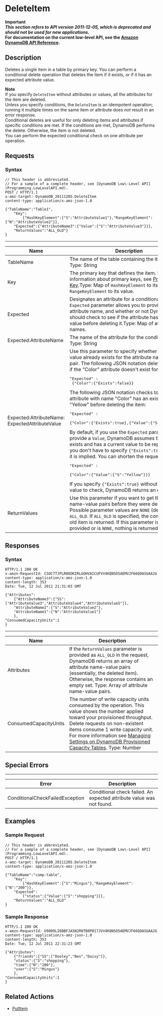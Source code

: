 # DeleteItem<a name="API_DeleteItem_v20111205"></a>

**Important**  
***This section refers to API version 2011\-12\-05, which is deprecated and should not be used for new applications\.***  
 **For documentation on the current low\-level API, see the [Amazon DynamoDB API Reference](https://docs.aws.amazon.com/amazondynamodb/latest/APIReference/)\.**

## Description<a name="API_DeleteItem_Description"></a>

Deletes a single item in a table by primary key\. You can perform a conditional delete operation that deletes the item if it exists, or if it has an expected attribute value\.

**Note**  
If you specify `DeleteItem` without attributes or values, all the attributes for the item are deleted\.   
Unless you specify conditions, the `DeleteItem` is an idempotent operation; running it multiple times on the same item or attribute does *not* result in an error response\.  
Conditional deletes are useful for only deleting items and attributes if specific conditions are met\. If the conditions are met, DynamoDB performs the delete\. Otherwise, the item is not deleted\.   
You can perform the expected conditional check on one attribute per operation\.

## Requests<a name="API_DeleteItem_RequestParameters"></a>

### Syntax<a name="API_DeleteItem_RequestParameters.syntax"></a>

```
// This header is abbreviated. 
// For a sample of a complete header, see [DynamoDB Low\-Level API](Programming.LowLevelAPI.md).
POST / HTTP/1.1 
x-amz-target: DynamoDB_20111205.DeleteItem 
content-type: application/x-amz-json-1.0 

{"TableName":"Table1",
    "Key":
        {"HashKeyElement":{"S":"AttributeValue1"},"RangeKeyElement":{"N":"AttributeValue2"}},
    "Expected":{"AttributeName3":{"Value":{"S":"AttributeValue3"}}},
    "ReturnValues":"ALL_OLD"}
}
```


****  

|  Name  |  Description  |  Required | 
| --- | --- | --- | 
|  TableName  |  The name of the table containing the item to delete\. Type: String  |  Yes  | 
|  Key  | The primary key that defines the item\. For more information about primary keys, see [Primary Key](HowItWorks.CoreComponents.md#HowItWorks.CoreComponents.PrimaryKey)\.Type: Map of `HashKeyElement` to its value and `RangeKeyElement` to its value\. | Yes | 
| Expected  | Designates an attribute for a conditional delete\. The `Expected` parameter allows you to provide an attribute name, and whether or not DynamoDB should check to see if the attribute has a particular value before deleting it\.Type: Map of attribute names\. | No | 
| Expected:AttributeName  | The name of the attribute for the conditional put\. Type: String | No | 
| Expected:AttributeName: ExpectedAttributeValue | Use this parameter to specify whether or not a value already exists for the attribute name\-value pair\. The following JSON notation deletes the item if the "Color" attribute doesn't exist for that item:<pre>"Expected" :<br />	{"Color":{"Exists":false}}</pre>The following JSON notation checks to see if the attribute with name "Color" has an existing value of "Yellow" before deleting the item: <pre>"Expected" : <br />	{"Color":{"Exists":true},{"Value":{"S":"Yellow"}}}</pre>By default, if you use the `Expected` parameter and provide a `Value`, DynamoDB assumes the attribute exists and has a current value to be replaced\. So you don't have to specify `{"Exists":true}`, because it is implied\. You can shorten the request to:<pre>"Expected" : <br />	{"Color":{"Value":{"S":"Yellow"}}}</pre> If you specify `{"Exists":true}` without an attribute value to check, DynamoDB returns an error\.  | No | 
| ReturnValues  | Use this parameter if you want to get the attribute name\-value pairs before they were deleted\. Possible parameter values are `NONE` \(default\) or `ALL_OLD`\. If `ALL_OLD` is specified, the content of the old item is returned\. If this parameter is not provided or is `NONE`, nothing is returned\.Type: String | No | 

## Responses<a name="API_DeleteItem_CommonResponseElements"></a>

### Syntax<a name="API_DeleteItem_CommonResponseElements.syntax"></a>

```
HTTP/1.1 200 OK
x-amzn-RequestId: CSOC7TJPLR0OOKIRLGOHVAICUFVV4KQNSO5AEMVJF66Q9ASUAAJG
content-type: application/x-amz-json-1.0
content-length: 353
Date: Tue, 12 Jul 2011 21:31:03 GMT

{"Attributes":
    {"AttributeName3":{"SS":["AttributeValue3","AttributeValue4","AttributeValue5"]},
    "AttributeName2":{"S":"AttributeValue2"},
    "AttributeName1":{"N":"AttributeValue1"}
    },
"ConsumedCapacityUnits":1
}
```


****  

|  Name  |  Description  | 
| --- | --- | 
|  Attributes  | If the `ReturnValues` parameter is provided as `ALL_OLD` in the request, DynamoDB returns an array of attribute name\-value pairs \(essentially, the deleted item\)\. Otherwise, the response contains an empty set\. Type: Array of attribute name\-value pairs\. | 
| ConsumedCapacityUnits | The number of write capacity units consumed by the operation\. This value shows the number applied toward your provisioned throughput\. Delete requests on non\-existent items consume 1 write capacity unit\. For more information see [Managing Settings on DynamoDB Provisioned Capacity Tables](ProvisionedThroughput.md)\. Type: Number | 

## Special Errors<a name="API_DeleteItem_SpecialErrors"></a>


****  

|  Error  |  Description  | 
| --- | --- | 
|  ConditionalCheckFailedException  | Conditional check failed\. An expected attribute value was not found\.  | 

## Examples<a name="API_DeleteItem_Examples"></a>

### Sample Request<a name="API_DeleteItem_Examples_Request"></a>

```
// This header is abbreviated. 
// For a sample of a complete header, see [DynamoDB Low\-Level API](Programming.LowLevelAPI.md).
POST / HTTP/1.1 
x-amz-target: DynamoDB_20111205.DeleteItem 
content-type: application/x-amz-json-1.0

{"TableName":"comp-table",
    "Key":
        {"HashKeyElement":{"S":"Mingus"},"RangeKeyElement":{"N":"200"}},
    "Expected":
        {"status":{"Value":{"S":"shopping"}}},
    "ReturnValues":"ALL_OLD"
}
```

### Sample Response<a name="API_DeleteItem_Examples_Response"></a>

```
HTTP/1.1 200 OK
x-amzn-RequestId: U9809LI6BBFJA5N2R0TB0P017JVV4KQNSO5AEMVJF66Q9ASUAAJG
content-type: application/x-amz-json-1.0
content-length: 353
Date: Tue, 12 Jul 2011 22:31:23 GMT

{"Attributes":
    {"friends":{"SS":["Dooley","Ben","Daisy"]},
    "status":{"S":"shopping"},
    "time":{"N":"200"},
    "user":{"S":"Mingus"}
    },
"ConsumedCapacityUnits":1
}
```

## Related Actions<a name="API_DeleteItem_Related_Actions"></a>
+  [PutItem](API_PutItem_v20111205.md) 